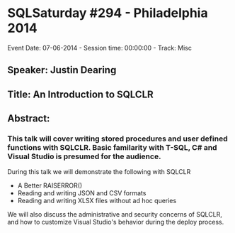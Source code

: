 # SQLSaturday #294 - Philadelphia 2014
Event Date: 07-06-2014 - Session time: 00:00:00 - Track: Misc
## Speaker: Justin Dearing
## Title: An Introduction to SQLCLR
## Abstract:
### This talk will cover writing stored procedures and user defined functions with SQLCLR. Basic familarity with T-SQL, C# and Visual Studio is presumed for the audience.

During this talk we will demonstrate the following with  SQLCLR
* A Better RAISERROR()
* Reading and writing JSON and CSV formats
* Reading and writing XLSX files without ad hoc queries

We will also discuss the administrative and security concerns of SQLCLR, and how to customize Visual Studio's behavior during the deploy process.

